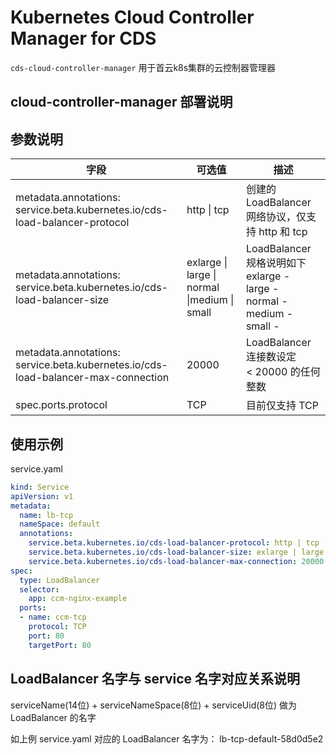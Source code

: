 # Kubernetes Cloud Controller Manager for CDS
`cds-cloud-controller-manager`  用于首云k8s集群的云控制器管理器

## cloud-controller-manager 部署说明

## 参数说明

| 字段                                                         | 可选值                                       | 描述                                                         |
| ------------------------------------------------------------ | -------------------------------------------- | ------------------------------------------------------------ |
| metadata.annotations:<br />service.beta.kubernetes.io/cds-load-balancer-protocol | http \| tcp                                  | 创建的 LoadBalancer 网络协议，仅支持 http 和 tcp             |
| metadata.annotations:<br />service.beta.kubernetes.io/cds-load-balancer-size | exlarge \| large \| normal \|medium \| small | LoadBalancer 规格说明如下<br />exlarge - <br />large - <br />normal - <br />medium - <br />small - |
| metadata.annotations:<br />service.beta.kubernetes.io/cds-load-balancer-max-connection | 20000                                        | LoadBalancer 连接数设定<br />< 20000 的任何整数              |
| spec.ports.protocol                                          | TCP                                          | 目前仅支持 TCP                                               |

## 使用示例

service.yaml 

```yaml 
kind: Service
apiVersion: v1
metadata:
  name: lb-tcp
  nameSpace: default 
  annotations:
    service.beta.kubernetes.io/cds-load-balancer-protocol: http | tcp
    service.beta.kubernetes.io/cds-load-balancer-size: exlarge | large | normal | medium | small
    service.beta.kubernetes.io/cds-load-balancer-max-connection: 20000 
spec:
  type: LoadBalancer
  selector:
    app: ccm-nginx-example
  ports:
  - name: ccm-tcp
    protocol: TCP
    port: 80
    targetPort: 80
```

## LoadBalancer  名字与 service 名字对应关系说明

serviceName(14位) + serviceNameSpace(8位) + serviceUid(8位) 做为 LoadBalancer 的名字

如上例 service.yaml 对应的 LoadBalancer 名字为： lb-tcp-default-58d0d5e2











